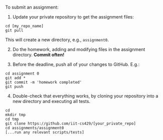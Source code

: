 

To submit an assignment:

1. Update your private repository to get the assignment files:
  ```
  cd [my_repo_name]
  git pull
  ```
  This will create a new directory, e.g., `assignment0`.

2. Do the homework, adding and modifying files in the assignment directory. **Commit often!**

3. Before the deadline, push all of your changes to GitHub. E.g.:
  ```
  cd assignment 0
  git add *
  git commit -m 'homework completed'
  git push
  ```

4. Double-check that everything works, by cloning your repository into a new directory and executing all tests.
  ```
  cd 
  mkdir tmp
  cd tmp
  git clone https://github.com/iit-cs429/[your_private_repo]
  cd assignments/assignment0
  [...run any relevant scripts/tests]
  ```